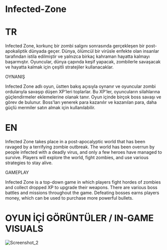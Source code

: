 # Infected-Zone

# TR

Infected Zone, korkunç bir zombi salgını sonrasında gerçekleşen bir post-apokaliptik dünyada geçer. Dünya, ölümcül bir virüsle enfekte olan insanlar tarafından istila edilmiştir ve yalnızca birkaç kahraman hayatta kalmayı başarmıştır. Oyuncular, dünya çapında keşif yapacak, zombilerle savaşacak ve hayatta kalmak için çeşitli stratejiler kullanacaklar.

OYNANIŞ

Infected Zone adlı oyun, üstten bakış açısıyla oynanır ve oyuncular zombi ordularıyla savaşıp düşen XP'leri toplarlar. Bu XP'ler, oyuncuların silahlarına güçlendirmeler eklemelerine olanak tanır. Oyun içinde birçok boss savaşı ve görev de bulunur. Boss'ları yenerek para kazanılır ve kazanılan para, daha güçlü mermiler satın almak için kullanılabilir.

# EN

Infected Zone takes place in a post-apocalyptic world that has been ravaged by a terrifying zombie outbreak. The world has been overrun by people infected with a deadly virus, and only a few heroes have managed to survive. Players will explore the world, fight zombies, and use various strategies to stay alive.

GAMEPLAY

Infected Zone is a top-down game in which players fight hordes of zombies and collect dropped XP to upgrade their weapons. There are various boss battles and missions throughout the game. Defeating bosses earns players money, which can be used to purchase more powerful bullets.



# OYUN İÇİ GÖRÜNTÜLER / IN-GAME VISUALS

![Screenshot_2](https://user-images.githubusercontent.com/101833015/235348556-fc5a6407-5cc6-4082-9adb-6679b0428305.png)
